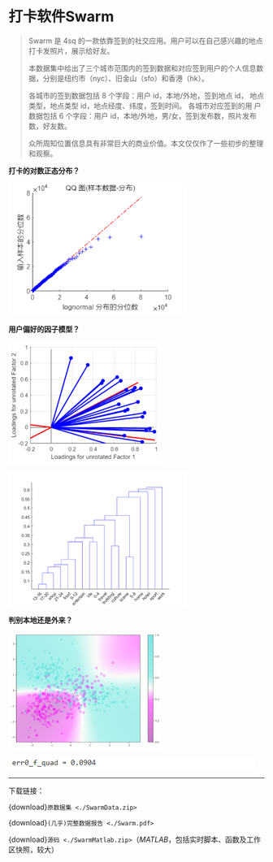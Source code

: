 # 打卡软件Swarm

> Swarm 是 4sq 的一款依靠签到的社交应用。用户可以在自己感兴趣的地点打卡发照片，展示给好友。
>
> 本数据集中给出了三个城市范围内的签到数据和对应签到用户的个人信息数据，分别是纽约市（nyc）、旧金山（sfo）和香港（hk）。
>
> 各城市的签到数据包括 8 个字段：用户 id，本地/外地，签到地点 id， 地点类型，地点类型 id，地点经度、纬度，签到时间。
> 各城市对应签到的用 户数据包括 6 个字段：用户 id，本地/外地，男/女，签到发布数，照片发布 数，好友数。
>
> 众所周知位置信息具有非常巨大的商业价值。本文仅仅作了一些初步的整理和观察。

**打卡的对数正态分布？**

![](./SwarmTex/qq.png)

**用户偏好的因子模型？**

![](./SwarmTex/fac2_oblique.png)

![](./SwarmTex/group.png)

**判别本地还是外来？**

![](./SwarmTex/disc.png)

![](./SwarmTex/err_f.png)

---

下载链接：

{download}`原数据集 <./SwarmData.zip>`

{download}`(几乎)完整数据报告 <./Swarm.pdf>`

{download}`源码 <./SwarmMatlab.zip>`（*MATLAB*，包括实时脚本、函数及工作区快照，较大）